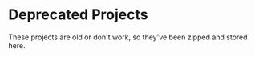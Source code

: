 # Deprecated Projects

These projects are old or don't work, so they've been zipped and stored here.